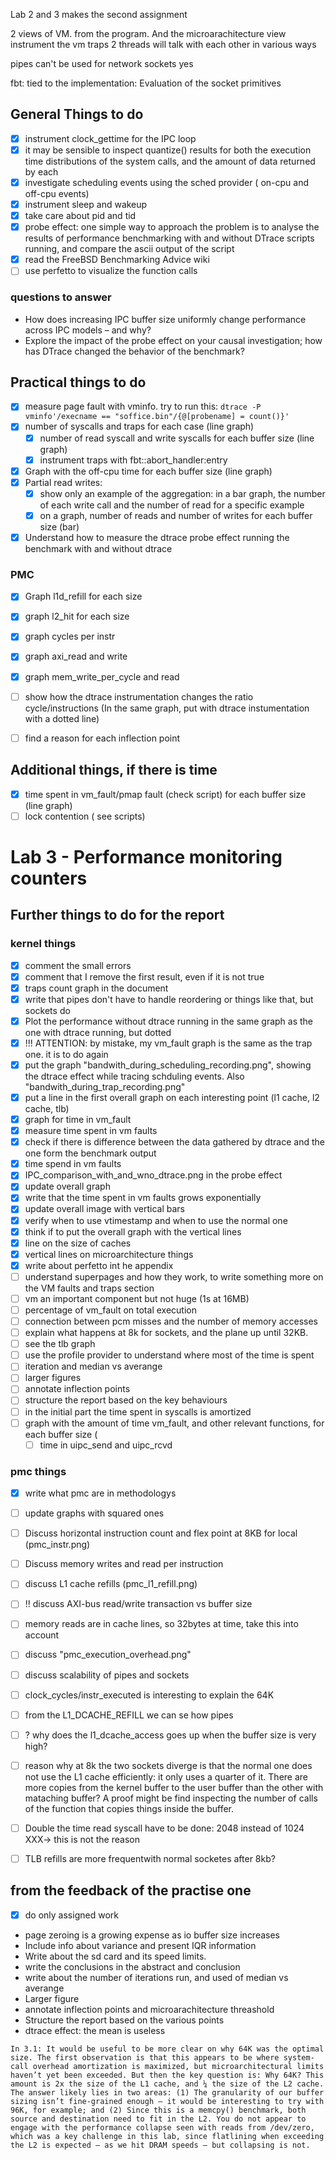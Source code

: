 Lab 2 and 3 makes the second assignment

2 views of VM. from the program. And the microarachitecture view
instrument the vm traps
2 threads will talk with each other in various ways

pipes can't be used for network
sockets yes

fbt: tied to the implementation:
Evaluation of the socket primitives

## General Things to do
- [x] instrument clock_gettime for the IPC loop
- [x] it may be sensible to inspect quantize() results for both the execution time distributions of the system calls, and the amount of data returned by each
- [x] investigate scheduling events using the sched provider ( on-cpu and off-cpu events)
- [x] instrument sleep and wakeup
- [x] take care about pid and tid
- [x] probe effect: one simple way to approach the problem is to analyse the results of performance benchmarking with and without DTrace scripts running, and compare the ascii output of the script
- [x] read the FreeBSD Benchmarking Advice wiki 
- [ ] use perfetto to visualize the function calls

### questions to answer
- How does increasing IPC buffer size uniformly change performance across IPC models – and why?
- Explore the impact of the probe effect on your causal investigation; how has DTrace changed the behavior of the benchmark?

## Practical things to do
- [x] measure page fault with vminfo. try to run this: `dtrace -P vminfo'/execname == "soffice.bin"/{@[probename] = count()}'`
- [x] number of syscalls and traps for each case (line graph)
   - [x] number of read syscall and write syscalls for each buffer size (line graph)
   - [x] instrument traps with fbt::abort_handler:entry
- [x] Graph with the off-cpu time for each buffer size (line graph)
- [x] Partial read writes:
   - [x] show only an example of the aggregation: in a bar graph, the number of each write call and the 
         number of read for a specific example
   - [x] on a graph, number of reads and number of writes for each buffer size (bar)
- [x] Understand how to measure the dtrace probe effect
   running the benchmark with and without dtrace
### PMC
- [x] Graph l1d_refill for each size
- [x] graph l2_hit for each size
- [x] graph cycles per instr
- [x] graph axi_read and write
- [x] graph mem_write_per_cycle and read
- [ ] show how the dtrace instrumentation changes the ratio cycle/instructions (In the same graph, put with dtrace instumentation with a dotted line)
- [ ] find a reason for each inflection point


## Additional things, if there is time
- [x] time spent in vm_fault/pmap fault (check script) for each buffer size (line graph)
- [ ] lock contention ( see scripts)

# Lab 3 - Performance monitoring counters



## Further things to do for the report

### kernel things
- [x] comment the small errors
- [x] comment that I remove the first result, even if it is not true
- [x] traps count graph in the document
- [x] write that pipes don't have to handle reordering or things like that, but sockets do
- [x] Plot the performance without dtrace running in the same graph as the one with dtrace running, but dotted
- [x] !!! ATTENTION: by mistake, my vm_fault graph  is the same as the trap one. it is to do again
- [x] put the graph "bandwith_during_scheduling_recording.png", showing the dtrace effect while tracing schduling events. Also "bandwith_during_trap_recording.png"
- [x] put a line in the first overall graph on each interesting point (l1 cache, l2 cache, tlb)
- [x] graph for time in vm_fault
- [x] measure time spent in vm faults
- [x] check if there is difference between the data gathered by dtrace and the one form the benchmark output
- [x] time spend in vm faults
- [x] IPC_comparison_with_and_wno_dtrace.png in the probe effect
- [x] update overall graph
- [x] write that the time spent in vm faults grows exponentially
- [x] update overall image with vertical bars
- [x] verify when to use vtimestamp and when to use the normal one 
- [x] think if to put the overall graph with the vertical lines
- [x] line on the size of caches
- [x] vertical lines on microarchitecture things
- [x] write about perfetto int he appendix
- [ ] understand superpages and how they work, to write something more on the VM faults and traps section
- [ ] vm an important component but not huge (1s at 16MB)
- [ ] percentage of vm_fault on total execution
- [ ] connection between pcm misses and the number of memory accesses
- [ ] explain what happens at 8k for sockets, and the plane up until 32KB.
- [ ] see the tlb graph
- [ ] use the profile provider to understand where most of the time is spent
- [ ] iteration and median vs averange
- [ ] larger figures
- [ ] annotate inflection points
- [ ] structure the report based on the key behaviours
- [ ] in the initial part the time spent in syscalls is amortized
- [ ] graph with the amount of time vm_fault, and other relevant functions, for each buffer size (
   - [ ] time in uipc_send and uipc_rcvd

### pmc things
- [x] write what pmc are in methodologys
- [ ] update graphs with squared ones
- [ ] Discuss horizontal instruction count and flex point at 8KB for local (pmc_instr.png)
- [ ] Discuss memory writes and read per instruction
- [ ] discuss L1 cache refills (pmc_l1_refill.png)
- [ ] !! discuss AXI-bus read/write transaction vs buffer size
- [ ] memory reads are in cache lines, so 32bytes at time, take this into account
- [ ] discuss "pmc_execution_overhead.png"
- [ ] discuss scalability of pipes and sockets

- [ ] clock_cycles/instr_executed is interesting to explain the 64K
- [ ] from the L1_DCACHE_REFILL we can se how pipes 
- [ ] ? why does the l1_dcache_access goes up when the buffer size is very high?
- [ ] reason why at 8k the two sockets diverge is that the normal one does not use the L1 cache efficiently: it only uses a quarter of it. There are more copies from the kernel buffer to the user buffer than the other with mataching buffer? A proof might be find inspecting the number of calls of the function that copies things inside the buffer.
- [ ] Double the time read syscall have to be done: 2048 instead of 1024 XXX-> this is not the reason
- [ ] TLB refills are more frequentwith normal socketes after 8kb?
## from the feedback of the practise one

- [x] do only assigned work
- page zeroing is a growing expense as io buffer size increases
- Include info about variance and present IQR information
- Write about the sd card and its speed limits. 
- write the conclusions in the abstract and conclusion 
- write about the number of iterations run, and used of median vs averange
- Larger figure
- annotate inflection points and microarachitecture threashold
- Structure the report based on the various points
- dtrace effect: the mean is useless


```
In 3.1: It would be useful to be more clear on why 64K was the optimal size. The first observation is that this appears to be where system-call overhead amortization is maximized, but microarchitectural limits haven’t yet been exceeded. But then the key question is: Why 64K? This amount is 2x the size of the L1 cache, and ¼ the size of the L2 cache. The answer likely lies in two areas: (1) The granularity of our buffer sizing isn’t fine-grained enough – it would be interesting to try with 96K, for example; and (2) Since this is a memcpy() benchmark, both source and destination need to fit in the L2. You do not appear to engage with the performance collapse seen with reads from /dev/zero, which was a key challenge in this lab, since flatlining when exceeding the L2 is expected – as we hit DRAM speeds – but collapsing is not.
```
